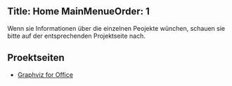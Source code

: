 Title: Home
MainMenueOrder: 1
---
Wenn sie Informationen über die einzelnen Peojekte wünchen, schauen sie bitte auf der entsprechenden Projektseite nach.

## Proektseiten
* [Graphviz for Office](http://https://github.com/LokiMidgard/GrapvizForOffice)